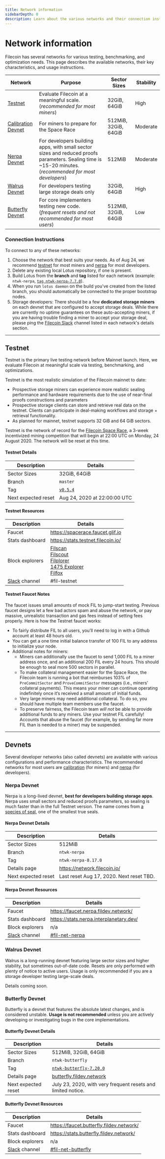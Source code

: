 ```yaml
---
title: Network information
sidebarDepth: 0
description: Learn about the various networks and their connection instructions.
---
```


# Network information

Filecoin has several networks for various testing, benchmarking, and optimization needs. This page describes the available networks, their key characteristics, and usage instructions.

| Network                                   | Purpose                                                                                                                                                  | Sector Sizes         | Stability |
| ----------------------------------------- | -------------------------------------------------------------------------------------------------------------------------------------------------------- | -------------------- | --------- |
| [Testnet](#testnet)                       | Evaluate Filecoin at a meaningful scale. (_recommended for most miners_)                                                                                 | 32GiB, 64GiB         | High      |
| [Calibration Devnet](#calibration-devnet) | For miners to prepare for the Space Race                                                                                                                 | 512MiB, 32GiB, 64GiB | Moderate  |
| [Nerpa Devnet](#nerpa-devnet)             | For developers building apps, with small sector sizes and reduced proofs parameters. Sealing time is ~15-20 minutes. (_recommended for most developers_) | 512MiB               | Moderate  |
| [Walrus Devnet](#walrus-devnet)           | For developers testing large storage deals only                                                                                                          | 32GiB, 64GiB         | High      |
| [Butterfly Devnet](#butterfly-devnet)     | For core implementers testing new code. (_frequent resets and not recommended for most users_)                                                           | 512MiB, 32GiB, 64GiB | Low       |

### Connection Instructions

To connect to any of these networks:

1. Choose the network that best suits your needs. As of Aug 24, we recommend [testnet](#testnet) for most miners and [nerpa](#nerpa-devnet) for most developers.
2. Delete any existing local Lotus repository, if one is present.
3. Build Lotus from the **branch** and **tag** listed for each network (example: `ntwk-nerpa`, [`tag ntwk-nerpa-7.7.0`](https://github.com/filecoin-project/lotus/tree/ntwk-nerpa-7.7.0)).
4. When you run `lotus daemon` on the build you've created from the listed branch, you should automatically be connected to the proper bootstrap nodes.
5. Storage developers: There should be a few **dedicated storage miners** on each devnet that are configured to accept storage deals. While there are currently no uptime guarantees on these auto-accepting miners, if you are having trouble finding a miner to accept your storage deal, please ping the [Filecoin Slack](https://filecoin.io/slack) channel listed in each network's details section.

---

## Testnet

Testnet is the primary live testing network before Mainnet launch. Here, we evaluate Filecoin at meaningful scale via testing, benchmarking, and optimizations.

Testnet is the most realistic simulation of the Filecoin mainnet to date:

- Prospective storage miners can experience more realistic sealing performance and hardware requirements due to the use of near-final proofs constructions and parameters
- Prospective storage clients can store and retrieve real data on the testnet. Clients can participate in deal-making workflows and storage + retrieval functionality.
- As planned for mainnet, testnet supports 32 GiB and 64 GiB sectors.

Testnet is the network of record for the [Filecoin Space Race](https://filecoin.io/blog/getting-ready-testnet-incentives/), a 3-week incentivized mining competition that will begin at 22:00 UTC on Monday, 24 August 2020. The network will be reset at this time.

#### Testnet Details

| Description         | Details                                                                   |
| ------------------- | ------------------------------------------------------------------------- |
| Sector Sizes        | 32GiB, 64GiB                                                              |
| Branch              | `master`                                                                  |
| Tag                 | [`v0.5.4`](https://github.com/filecoin-project/lotus/releases/tag/v0.5.4) |
| Next expected reset | Aug 24, 2020 at 22:00:00 UTC                                              |

#### Testnet Resources

| Description                                | Details                                                                                                                                                                                                   |
| ------------------------------------------ | --------------------------------------------------------------------------------------------------------------------------------------------------------------------------------------------------------- |
| Faucet                                     | https://spacerace.faucet.glif.io                                                                                                                                                                          |
| Stats dashboard                            | https://stats.testnet.filecoin.io/                                                                                                                                                                        |
| Block explorers                            | [Filscan](https://filscan.io/)<br />[Filscout](https://filscout.io/)<br />[Filplorer](https://filplorer.com/)<br />[1475 Explorer](https://1475ipfs.com/#/blockBrowser)<br />[Filfox](https://filfox.io/) |
| [Slack](https://filecoin.io/slack) channel | #fil-testnet                                                                                                                                                                                              |

#### Testnet Faucet Notes

The faucet issues small amounts of mock FIL to jump-start testing. Previous faucet designs let a few bad actors spam and abuse the network, or pay massive, unrealistic transaction and gas fees instead of setting fees properly. Here is how the Testnet faucet works:

- To fairly distribute FIL to all users, you’ll need to log in with a Github account at least 48 hours old.
- You can get a one time initial balance transfer of 100 FIL to any address to initialize your node.
- Additional notes for miners:
  - Miners can additionally use the faucet to send 1,000 FIL to a miner address once, and an additional 200 FIL every 24 hours. This should be enough to seal more 500 sectors in parallel.
  - To make collateral management easier for the Space Race, the Filecoin team is running a bot that reimburses 103% of `PreCommitSector` and `ProveCommitSector` messages (i.e., miners’ collateral payments). This means your miner can continue operating indefinitely once it’s received a small amount of initial funds.
  - Very large miners may need additional collateral. To do so, you should have multiple team members use the faucet.
  - To preserve fairness, the Filecoin team _will not_ be able to provide additional funds to any miners. Use your testnet FIL carefully! Accounts that abuse the faucet (for example, by sending far more FIL than is needed to a miner) may be suspended.

---

## Devnets

Several developer networks (also called devnets) are available with various configurations and performance characteristics. The recommended networks for most users are [calibration](#calibration-devnet) (for miners) and [nerpa](#nerpa-devnet) (for developers).

### Nerpa Devnet

Nerpa is a long-lived devnet, **best for developers building storage apps**. Nerpa uses small sectors and reduced proofs parameters, so sealing is much faster than in the full Testnet version. The name comes from [a species of seal](https://en.wikipedia.org/wiki/Baikal_seal), one of the smallest true seals.

#### Nerpa Devnet Details

| Description         | Details                                  |
| ------------------- | ---------------------------------------- |
| Sector Sizes        | 512MiB                                   |
| Branch              | `ntwk-nerpa`                             |
| Tag                 | `ntwk-nerpa-8.17.0`                      |
| Details page        | https://network.filecoin.io/             |
| Next expected reset | Last reset Aug 17, 2020. Next reset TBD. |

#### Nerpa Devnet Resources

| Description                                | Details                                                                  |
| ------------------------------------------ | ------------------------------------------------------------------------ |
| Faucet                                     | https://faucet.nerpa.fildev.network/                                     |
| Stats dashboard                            | https://stats.nerpa.interplanetary.dev/                                  |
| Block explorers                            | n/a                                                                      |
| [Slack](https://filecoin.io/slack) channel | [#fil-net-nerpa](https://filecoinproject.slack.com/archives/C016VJSJNTH) |

### Walrus Devnet

Walrus is a long-running devnet featuring large sector sizes and higher stability, but sometimes out-of-date code. Resets are only performed with plenty of notice to active users. Usage is only recommended if you are a storage developer testing large-scale deals.

Details coming soon.

### Butterfly Devnet

Butterfly is a devnet that features the absolute latest changes, and is considered unstable. **Usage is not recommended** unless you are actively developing or investigating bugs in the core implementations.

#### Butterfly Devnet Details

| Description         | Details                                                                                           |
| ------------------- | ------------------------------------------------------------------------------------------------- |
| Sector Sizes        | 512MiB, 32GiB, 64GiB                                                                              |
| Branch              | `ntwk-butterfly`                                                                                  |
| Tag                 | [`ntwk-butterfly-7.20.0`](https://github.com/filecoin-project/lotus/tree/ntwk-butterfly-7.19-1.0) |
| Details page        | [butterfly.fildev.network](http://www.butterfly.fildev.network/)                                  |
| Next expected reset | July 23, 2020, with very frequent resets and limited notice.                                      |

#### Butterfly Devnet Resources

| Description                                | Details                                                                      |
| ------------------------------------------ | ---------------------------------------------------------------------------- |
| Faucet                                     | https://faucet.butterfly.fildev.network/                                     |
| Stats dashboard                            | https://stats.butterfly.fildev.network/                                      |
| Block explorers                            | n/a                                                                          |
| [Slack](https://filecoin.io/slack) channel | [#fil-net-butterfly](https://filecoinproject.slack.com/archives/C017AB80CTC) |
